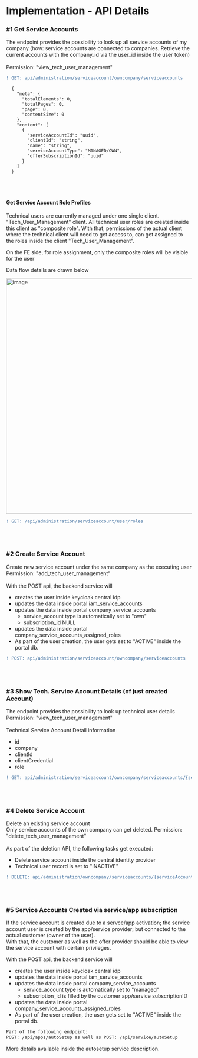 # Implementation - API Details

### #1 Get Service Accounts

The endpoint provides the possibility to look up all service accounts of my company (how: service accounts are connected to companies. Retrieve the current accounts with the company_id via the user_id inside the user token)  
<br>
Permission: "view_tech_user_management"

```diff
! GET: api/administration/serviceaccount/owncompany/serviceaccounts
```

      {
        "meta": {
          "totalElements": 0,
          "totalPages": 0,
          "page": 0,
          "contentSize": 0
        },
        "content": [
          {
            "serviceAccountId": "uuid",
            "clientId": "string",
            "name": "string",
            "serviceAccountType": "MANAGED/OWN",
            "offerSubscriptionId": "uuid"
          }
        ]
      }

<br>
<br>

#### Get Service Account Role Profiles

Technical users are currently managed under one single client. "Tech_User_Management" client.
All technical user roles are created inside this client as "composite role". With that, permissions of the actual client where the technical client will need to get access to, can get assigned to the roles inside the client "Tech_User_Management".

On the FE side, for role assignment, only the composite roles will be visible for the user

Data flow details are drawn below

<img width="637" alt="image" src="https://user-images.githubusercontent.com/94133633/210976320-210ae964-8be8-4bc6-bb42-bddd235025ba.png">

```diff
! GET: /api/administration/serviceaccount/user/roles
```

<br>
<br>

### #2 Create Service Account

Create new service account under the same company as the executing user  
Permission: "add_tech_user_management"
<br>
<br>
With the POST api, the backend service will
<br>
* creates the user inside keycloak central idp
* updates the data inside portal iam_service_accounts
* updates the data inside portal company_service_accounts
   * service_account type is automatically set to "own"
   * subscription_id NULL
* updates the data inside portal company_service_accounts_assigned_roles
* As part of the user creation, the user gets set to "ACTIVE" inside the portal db.

```diff
! POST: api/administration/serviceaccount/owncompany/serviceaccounts
```

<br>
<br>

### #3 Show Tech. Service Account Details (of just created Account)

The endpoint provides the possibility to look up technical user details
Permission: "view_tech_user_management"
<br>
<br>
Technical Service Account Detail information
<br>
* id
* company
* clientId
* clientCredential
* role

```diff
! GET: api/administration/serviceaccount/owncompany/serviceaccounts/{serviceAccountId}
```

<br>
<br>

### #4 Delete Service Account

Delete an existing service account  
Only service accounts of the own company can get deleted.
Permission: "delete_tech_user_management"
<br>
<br>
As part of the deletion API, the following tasks get executed:

* Delete service account inside the central identity provider
* Technical user record is set to "INACTIVE"


```diff
! DELETE: api/administration/owncompany/serviceaccounts/{serviceAccountId}
```

<br>
<br>

### #5 Service Accounts Created via service/app subscription

If the service account is created due to a servce/app activation; the service account user is created by the app/service provider; but connected to the actual customer (owner of the user).  
With that, the customer as well as the offer provider should be able to view the service account with certain privileges.

With the POST api, the backend service will
<br>
* creates the user inside keycloak central idp
* updates the data inside portal iam_service_accounts
* updates the data inside portal company_service_accounts
   * service_account type is automatically set to "managed"
   * subscription_id is filled by the customer app/service subscriptionID
* updates the data inside portal company_service_accounts_assigned_roles
* As part of the user creation, the user gets set to "ACTIVE" inside the portal db.

```diff
Part of the following endpoint:
POST: /api/apps/autoSetup as well as POST: /api/service/autoSetup
```

More details available inside the autosetup service description.


<br>
<br>
